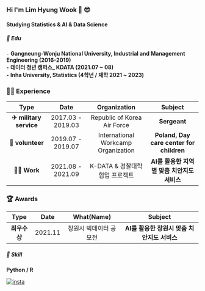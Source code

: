 ### Hi I'm Lim Hyung Wook 👋 😎
#### Studying Statistics & AI & Data Science   

##### 📘 ️Edu 

`-` **Gangneung-Wonju National University, Industrial and Management Engineering (2016-2019)      
`-` 데이터 청년 캠퍼스_ KDATA (2021.07 ~ 08)  
`-` Inha University, Statistics (4학년 / 재학 2021 ~ 2023)**  

### 🙋‍♂️ Experience

| **Type** | **Date** | **Organization** | **Subject** |
|:--------:|:--------:|:--------:|:--------:|
| **✈ military service**| 2017.03 - 2019.03 | Republic of Korea Air Force | **Sergeant**
| **🙌 volunteer** | 2019.07 - 2019.07 | International Workcamp Organization | **Poland, Day care center for children** 
| **🧑‍💻 Work**  | 2021.08 - 2021.09 | K-DATA & 경찰대학 협업 프로젝트 | **AI를 활용한 지역별 맞춤 치안지도 서비스** |

### 🏆 Awards

| **Type** | **Date** | **What(Name)** | **Subject** |
|:--------:|:--------:|:--------:|:--------:|
| **최우수상** | 2021.11 | 창원시 빅데이터 공모전 | **AI를 활용한 창원시 맞춤 치안지도 서비스** |

##### 🧩 Skill  

**Python / R**    

[![insta](https://img.shields.io/badge/Instagram-ff69b4?style=for-the-badge&logo=instagram&logoColor=white&link=https://www.instagram.com/caesium_y/)](https://www.instagram.com/dlaguddnr/)
